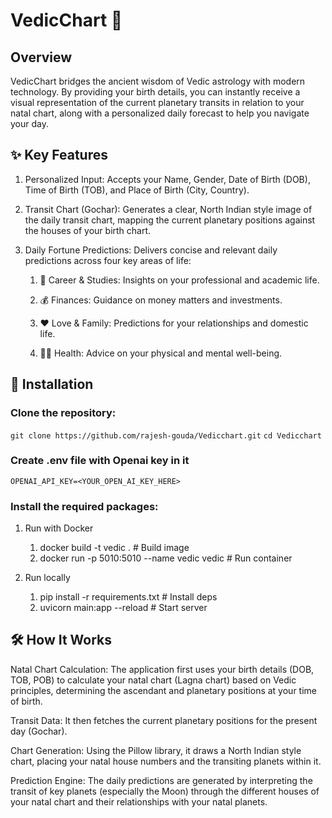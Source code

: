 # VedicChart 🔮
## Overview
VedicChart bridges the ancient wisdom of Vedic astrology with modern technology. By providing your birth details, you can instantly receive a visual representation of the current planetary transits in relation to your natal chart, along with a personalized daily forecast to help you navigate your day.

## ✨ Key Features
1. Personalized Input: Accepts your Name, Gender, Date of Birth (DOB), Time of Birth (TOB), and Place of Birth (City, Country).

2. Transit Chart (Gochar): Generates a clear, North Indian style image of the daily transit chart, mapping the current planetary positions against the houses of your birth chart.

3. Daily Fortune Predictions: Delivers concise and relevant daily predictions across four key areas of life:

    1. 💼 Career & Studies: Insights on your professional and academic life.

    2. 💰 Finances: Guidance on money matters and investments.

    3. ❤️ Love & Family: Predictions for your relationships and domestic life.

    4. 🧘‍♂️ Health: Advice on your physical and mental well-being.



## 🚀 Installation
### Clone the repository:

`git clone https://github.com/rajesh-gouda/Vedicchart.git`
`cd Vedicchart`

### Create .env file with Openai key in it 

`OPENAI_API_KEY=<YOUR_OPEN_AI_KEY_HERE>`

### Install the required packages:

1. Run with Docker
    1. docker build -t vedic .                 # Build image
    2. docker run -p 5010:5010 --name vedic vedic  # Run container

2. Run locally
    1. pip install -r requirements.txt         # Install deps
    2. uvicorn main:app --reload               # Start server



## 🛠️ How It Works


Natal Chart Calculation: The application first uses your birth details (DOB, TOB, POB) to calculate your natal chart (Lagna chart) based on Vedic principles, determining the ascendant and planetary positions at your time of birth.

Transit Data: It then fetches the current planetary positions for the present day (Gochar).

Chart Generation: Using the Pillow library, it draws a North Indian style chart, placing your natal house numbers and the transiting planets within it.

Prediction Engine: The daily predictions are generated by interpreting the transit of key planets (especially the Moon) through the different houses of your natal chart and their relationships with your natal planets.

